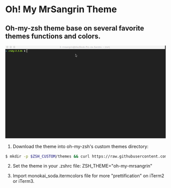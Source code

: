# Oh! My MrSangrin Theme
## Oh-my-zsh theme base on several favorite themes functions and colors.
![Oh My MrSangrin Theme](https://github.com/mrsangrin/oh-my-mrsangrin-theme/blob/master/oh-my-mrsangrin.gif?raw=true)

1. Download the theme into oh-my-zsh's custom themes directory:
```bash
$ mkdir -p $ZSH_CUSTOM/themes && curl https://raw.githubusercontent.com/mrsangrin/oh-my-mrsangrin-theme/master/oh-my-mrsangrin.zsh-theme -L -o $ZSH_CUSTOM/themes/oh-my-mrsangrin.zsh-theme
```
2. Set the theme in your .zshrc file: ZSH_THEME="oh-my-mrsangrin"

3. Import monokai_soda.itermcolors file for more "prettification" on iTerm2 or iTerm3.
